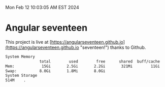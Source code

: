Mon Feb 12 10:03:05 AM EST 2024

# Angular seventeen


This project is live at [https://angularseventeen.github.io](https://angularseventeen.github.io "seventeen!") thanks to Github.

```bash
System Memory
               total        used        free      shared  buff/cache   available
Mem:            15Gi       2.5Gi       2.2Gi       321Mi        11Gi        12Gi
Swap:          8.0Gi       1.8Mi       8.0Gi
System Storage
514M	.
